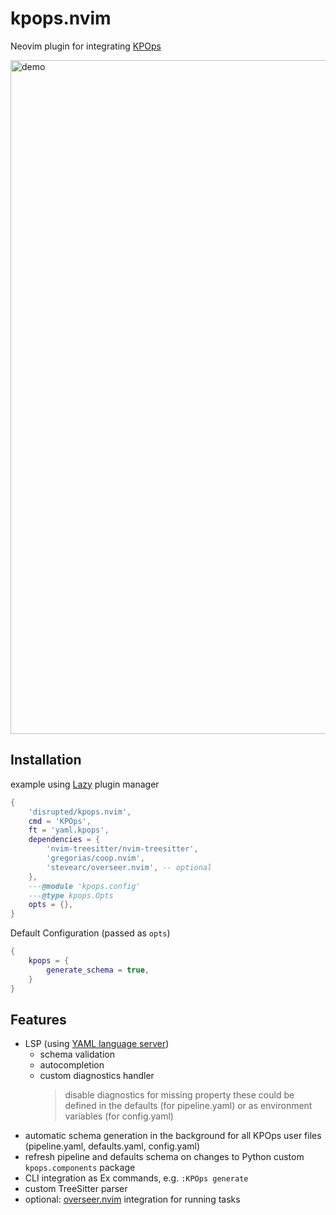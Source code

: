 # kpops.nvim

Neovim plugin for integrating [KPOps](https://github.com/bakdata/kpops)

<img width="1078" alt="demo" src="https://github.com/disrupted/kpops.nvim/assets/4771462/53888675-d0f1-4297-8441-4d42887fafef">

## Installation

example using [Lazy](https://github.com/folke/lazy.nvim) plugin manager

```lua
{
    'disrupted/kpops.nvim',
    cmd = 'KPOps',
    ft = 'yaml.kpops',
    dependencies = {
        'nvim-treesitter/nvim-treesitter',
        'gregorias/coop.nvim',
        'stevearc/overseer.nvim', -- optional
    },
    ---@module 'kpops.config'
    ---@type kpops.Opts
    opts = {},
}
```

Default Configuration (passed as `opts`)

```lua
{
    kpops = {
        generate_schema = true,
    }
}
```

## Features

- LSP (using [YAML language server](https://github.com/redhat-developer/yaml-language-server))
  - schema validation
  - autocompletion
  - custom diagnostics handler
    > disable diagnostics for missing property
    > these could be defined in the defaults (for pipeline.yaml)
    > or as environment variables (for config.yaml)
- automatic schema generation in the background for all KPOps user files (pipeline.yaml, defaults.yaml, config.yaml)
- refresh pipeline and defaults schema on changes to Python custom `kpops.components` package
- CLI integration as Ex commands, e.g. `:KPOps generate`
- custom TreeSitter parser
- optional: [overseer.nvim](https://github.com/stevearc/overseer.nvim) integration for running tasks
